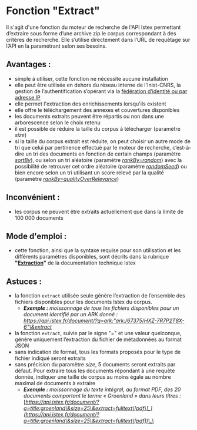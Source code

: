 # Fonction "Extract"

Il s'agit d'une fonction du moteur de recherche de l'API Istex permettant d’extraire sous forme d’une archive zip le corpus correspondant à des critères de recherche. Elle s’utilise directement dans l’URL de requêtage sur l’API en la paramétrant selon ses besoins.

## **Avantages :**

* simple à utiliser, cette fonction ne nécessite aucune installation
* elle peut être utilisée en dehors du réseau interne de l'Inist-CNRS, la gestion de l’authentification s’opérant via la [fédération d’identité ou par adresse IP](../../api/access/auth-modes.md)&#x20;
* elle permet l'extraction des enrichissements lorsqu'ils existent&#x20;
* elle offre le téléchargement des annexes et couvertures disponibles
* les documents extraits peuvent être répartis ou non dans une arborescence selon le choix retenu
* il est possible de réduire la taille du corpus à télécharger (paramètre _size_)
* si la taille du corpus extrait est réduite, on peut choisir un autre mode de tri que celui par pertinence effectué par le moteur de recherche, c’est-à-dire un tri des documents en fonction de certain champs (paramètre [_sortBy_](../../api/results/sortby.md)), ou selon un tri aléatoire (paramètre [_rankBy=random_](../../api/results/scoring.md)) avec la possibilité de retrouver cet ordre aléatoire (paramètre [_randomSeed_](../../api/results/scoring.md)) ou bien encore selon un tri utilisant un score relevé par la qualité (paramètre [_rankBy=qualityOverRelevance_](../../api/results/scoring.md))

## **Inconvénient :**&#x20;

* les corpus ne peuvent être extraits actuellement que dans la limite de 100 000 documents

## **Mode d'emploi :**&#x20;

* cette fonction, ainsi que la syntaxe requise pour son utilisation et les différents paramètres disponibles, sont décrits dans la rubrique **"**[**Extraction**](../../api/search/extract-feature.md)**"** de la documentation technique Istex

## **Astuces :**

* la fonction `extract` utilisée seule génère l’extraction de l’ensemble des fichiers disponibles pour les documents Istex du corpus.&#x20;
  * _**Exemple :**_ _moissonnage de tous les fichiers disponibles pour un document identifié par un ARK donné :_[  _https://api.istex.fr/document/?q=ark:"ark:/67375/HXZ-7R7P2T8X-6"\&extract_ ](https://api.istex.fr/document/?q=ark:%22ark:/67375/HXZ-7R7P2T8X-6%22\&extract)
* la fonction `extract`, suivie par le signe "=" et une valeur quelconque, génère uniquement l’extraction du fichier de métadonnées au format JSON
* sans indication de format, tous les formats proposés pour le type de fichier indiqué seront extraits
* sans précision du paramètre _size_, 5 documents seront extraits par défaut. Pour extraire tous les documents répondant à une requête donnée, indiquer une taille de corpus au moins égale au nombre maximal de documents à extraire
  * _**Exemple :** moissonnage du texte intégral, au format PDF, des 20 documents comportant le terme « Groenland » dans leurs titres :_ [_https://api.istex.fr/document/?q=title:groenland\&size=25\&extract=fulltext\[pdf\]_](https://api.istex.fr/document/?q=title:groenland\&size=25\&extract=fulltext\[pdf])\_\_

